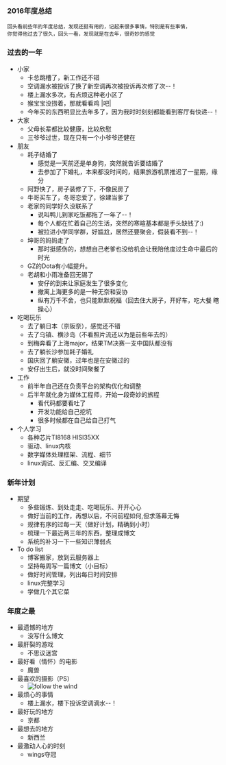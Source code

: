 ### 2016年度总结

    回头看前些年的年度总结，发现还挺有用的，记起来很多事情，特别是有些事情，
    你觉得他过去了很久，回头一看，发现就是在去年，很奇妙的感觉

### **过去的一年**
* 小家
    - 卡总跳槽了，新工作还不错
    - 空调漏水被投诉了换了新空调再次被投诉再次修了次--！
    - 楼上漏水多次，有点烦这种老小区了
    - 猴宝宝没捞着，那就看看鸡 |吧|
    - 今年买的东西明显比去年多了，因为我时时刻刻都能看到客厅有快递--！
* 大家
    - 父母长辈都比较健康，比较欣慰
    - 三爷爷过世，现在只有一个小爷爷还健在
* 朋友
    - 耗子结婚了
        + 感觉是一天前还是单身狗，突然就告诉要结婚了
        + 去参加了下婚礼，本来都没时间的，结果旅游机票推迟了一星期，缘分
    - 阿野快了，房子装修了下，不像民房了
    - 牛哥买车了，冬哥恋爱了，徐建当爹了
    - 老家的同学好久没联系了
        + 说叫鸭儿到家吃饭都拖了一年了--！
        + 每个人都在忙着自己的生活，突然的寒暄基本都是手头缺钱了:)
        + 被拉进小学同学群，好尴尬，居然还要聚会，假装看不到--！
    - 坤哥的妈妈走了
        + 那时挺感伤的，想想自己老爹也没给机会让我陪他度过生命中最后的时光
    - GZ的Dota有小幅提升。
    - 老胡和小雨准备回无锡了
        + 安仔的到来让家庭发生了很多变化
        + 撤离上海更多的是一种无奈和妥协
        + 纵有万千不舍，也只能默默祝福（回去住大房子，开好车，吃大餐 瞎操心）
* 吃喝玩乐
    - 去了躺日本（京阪奈），感觉还不错
    - 去了乌镇、横沙岛（不看照片流还以为是前些年去的）
    - 到梅奔看了上海major，结果TM决赛一支中国队都没有
    - 去了躺长沙参加耗子婚礼
    - 国庆回了躺安徽，过年也是在安徽过的
    - 安仔出生后，就没时间聚餐了
* 工作
    - 前半年自己还在负责平台的架构优化和调整
    - 后半年就化身为媒体工程师，开始一段奇妙的旅程
        + 看代码都要看吐了
        + 开发功能给自己挖坑
        + 很多时候都在自己给自己打气
* 个人学习
    - 各种芯片TI8168 HISI35XX
    - 驱动、linux内核
    - 数字媒体处理框架、流程、细节
    - linux调试、反汇编、交叉编译

### **新年计划**
* 期望
    - 多些锻炼、到处走走、吃喝玩乐、开开心心
    - 做好当前的工作，再想以后，不问前程如何,但求落幕无悔
    - 规律有序的过每一天（做好计划，精确到小时）
    - 梳理一下最近两三年的东西，整理成博文
    - 系统的补习一下一些知识薄弱点
* To do list
    - 博客搬家，放到云服务器上
    - 坚持每周写一篇博文（小目标）
    - 做好时间管理，列出每日时间安排
    - linux完整学习
    - 学做几个其它菜

### 年度之最
* 最遗憾的地方
    - 没写什么博文
* 最肝裂的游戏
    - 不思议迷宫
* 最好看（情怀）的电影
    - 魔兽
* 最喜欢的摄影（PS）
    - ![follow the wind](https://github.com/neland/blog/raw/gh-pages/Image/follow%20the%20wind.png)
* 最烦心的事情
    - 楼上漏水，楼下投诉空调滴水--！
* 最好玩的地方
    - 京都
* 最想去的地方
    - 新西兰
* 最激动人心的时刻
    - wings夺冠


